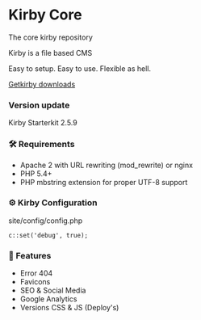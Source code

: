 # Kirby Core
The core kirby repository

Kirby is a file based CMS

Easy to setup. Easy to use. Flexible as hell.

[Getkirby downloads](https://getkirby.com/downloads)

### Version update
Kirby Starterkit 2.5.9

### 🛠 Requirements
* Apache 2 with URL rewriting (mod_rewrite) or nginx
* PHP 5.4+
* PHP mbstring extension for proper UTF-8 support

### ⚙️ Kirby Configuration

site/config/config.php

```
c::set('debug', true);
```

### 🔪 Features
* Error 404
* Favicons
* SEO & Social Media
* Google Analytics
* Versions CSS & JS (Deploy's)